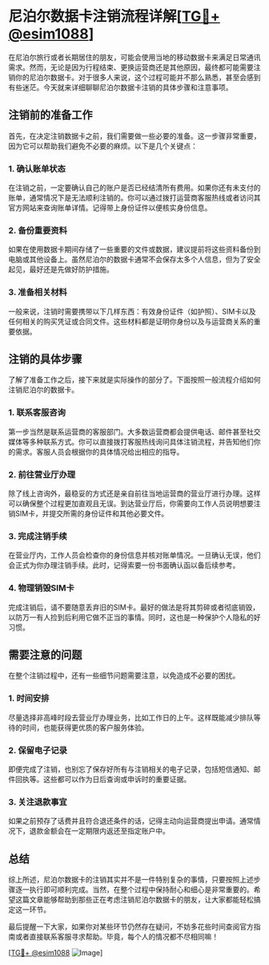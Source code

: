 # 尼泊尔数据卡注销流程详解[[TG💪+ @esim1088](https://t.me/s/esim1088)]

在尼泊尔旅行或者长期居住的朋友，可能会使用当地的移动数据卡来满足日常通讯需求。然而，无论是因为行程结束、更换运营商还是其他原因，最终都可能需要注销你的尼泊尔数据卡。对于很多人来说，这个过程可能并不那么熟悉，甚至会感到有些迷茫。今天就来详细聊聊尼泊尔数据卡注销的具体步骤和注意事项。

## 注销前的准备工作

首先，在决定注销数据卡之前，我们需要做一些必要的准备。这一步骤非常重要，因为它可以帮助我们避免不必要的麻烦。以下是几个关键点：

### 1. 确认账单状态

在注销之前，一定要确认自己的账户是否已经结清所有费用。如果你还有未支付的账单，通常情况下是无法顺利注销的。你可以通过拨打运营商客服热线或者访问其官方网站来查询账单详情。记得带上身份证件以便核实身份信息。

### 2. 备份重要资料

如果在使用数据卡期间存储了一些重要的文件或数据，建议提前将这些资料备份到电脑或其他设备上。虽然尼泊尔的数据卡通常不会保存太多个人信息，但为了安全起见，最好还是先做好防护措施。

### 3. 准备相关材料

一般来说，注销时需要携带以下几样东西：有效身份证件（如护照）、SIM卡以及任何相关的购买凭证或合同文件。这些材料都是证明你身份以及与运营商关系的重要依据。

## 注销的具体步骤

了解了准备工作之后，接下来就是实际操作的部分了。下面按照一般流程介绍如何注销尼泊尔的数据卡。

### 1. 联系客服咨询

第一步当然是联系运营商的客服部门。大多数运营商都会提供电话、邮件甚至社交媒体等多种联系方式。你可以直接拨打客服热线询问具体注销流程，并告知他们你的需求。客服人员会根据你的具体情况给出相应的指导。

### 2. 前往营业厅办理

除了线上咨询外，最稳妥的方式还是亲自前往当地运营商的营业厅进行办理。这样可以确保整个过程更加直观且无误。到达营业厅后，你需要向工作人员说明想要注销SIM卡，并提交所需的身份证件和其他必要文件。

### 3. 完成注销手续

在营业厅内，工作人员会检查你的身份信息并核对账单情况。一旦确认无误，他们会正式为你办理注销手续。此时，记得索要一份书面确认函以备后续参考。

### 4. 物理销毁SIM卡

完成注销后，请不要随意丢弃旧的SIM卡。最好的做法是将其剪碎或者彻底销毁，以防万一有人捡到后利用它做不正当的事情。同时，这也是一种保护个人隐私的好习惯。

## 需要注意的问题

在整个注销过程中，还有一些细节问题需要注意，以免造成不必要的困扰。

### 1. 时间安排

尽量选择非高峰时段去营业厅办理业务，比如工作日的上午。这样既能减少排队等待的时间，也能获得更优质的客户服务体验。

### 2. 保留电子记录

即便完成了注销，也别忘了保存好所有与注销相关的电子记录，包括短信通知、邮件回执等。这些都可以作为日后查询或申诉时的重要证据。

### 3. 关注退款事宜

如果之前预存了话费并且符合退还条件的话，记得主动向运营商提出申请。通常情况下，退款金额会在一定期限内返还至指定账户中。

## 总结

综上所述，尼泊尔数据卡的注销其实并不是一件特别复杂的事情，只要按照上述步骤逐一执行即可顺利完成。当然，在整个过程中保持耐心和细心是非常重要的。希望这篇文章能够帮助到那些正在考虑注销尼泊尔数据卡的朋友，让大家都能轻松搞定这一环节。

最后提醒一下大家，如果你对某些环节仍然存在疑问，不妨多花些时间查阅官方指南或者直接联系客服寻求帮助。毕竟，每个人的情况都不尽相同嘛！

[[TG💪+ @esim1088](https://t.me/s/esim1088) ![Image](https://i.postimg.cc/4NQfJmqS/Snipaste-2025-05-13-00-14-12.png)]